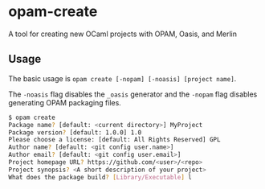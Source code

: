 # opam-create
A tool for creating new OCaml projects with OPAM, Oasis, and Merlin

## Usage

The basic usage is `opam create [-nopam] [-noasis] [project name]`.

The `-noasis` flag disables the `_oasis` generator and the `-nopam` flag disables generating OPAM packaging files.

```bash
$ opam create
Package name? [default: <current directory>] MyProject
Package version? [default: 1.0.0] 1.0
Please choose a license: [default: All Rights Reserved] GPL
Author name? [default: <git config user.name>]
Author email? [default: <git config user.email>]
Project homepage URL? https://github.com/<user>/<repo>
Project synopsis? <A short description of your project>
What does the package build? [Library/Executable] l
```
